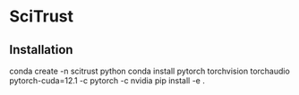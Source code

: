 # SciTrust

## Installation

conda create -n scitrust python
conda install pytorch torchvision torchaudio pytorch-cuda=12.1 -c pytorch -c nvidia
pip install -e .


